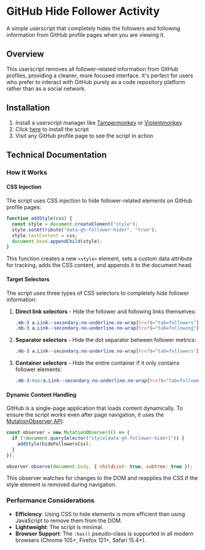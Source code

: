# GitHub Hide Follower Activity

A simple userscript that completely hides the followers and following information from GitHub profile pages when you are viewing it.

## Overview

This userscript removes all follower-related information from GitHub profiles, providing a cleaner, more focused interface. It's perfect for users who prefer to interact with GitHub purely as a code repository platform rather than as a social network.

## Installation

1. Install a userscript manager like [Tampermonkey](https://www.tampermonkey.net/) or [Violentmonkey](https://violentmonkey.github.io/)
2. Click [here](https://raw.githubusercontent.com/bittricky/userscripts/main/hide-github-follow-activity/hide-github-follow-activity.js) to install the script
3. Visit any GitHub profile page to see the script in action

## Technical Documentation

### How It Works

#### CSS Injection

The script uses CSS injection to hide follower-related elements on GitHub profile pages:

```javascript
function addStyle(css) {
  const style = document.createElement("style");
  style.setAttribute("data-gh-follower-hider", "true");
  style.textContent = css;
  document.head.appendChild(style);
}
```

This function creates a new `<style>` element, sets a custom data attribute for tracking, adds the CSS content, and appends it to the document head.

#### Target Selectors

The script uses three types of CSS selectors to completely hide follower information:

1. **Direct link selectors** - Hide the follower and following links themselves:
   ```css
   .mb-3 a.Link--secondary.no-underline.no-wrap[href$="tab=followers"],
   .mb-3 a.Link--secondary.no-underline.no-wrap[href$="tab=following"]
   ```

2. **Separator selectors** - Hide the dot separator between follower metrics:
   ```css
   .mb-3 a.Link--secondary.no-underline.no-wrap[href$="tab=followers"] + :not(a)
   ```

3. **Container selectors** - Hide the entire container if it only contains follower elements:
   ```css
   .mb-3:has(a.Link--secondary.no-underline.no-wrap[href$="tab=followers"]):not(:has(> :not(a.Link--secondary.no-underline.no-wrap[href$="tab=followers"], a.Link--secondary.no-underline.no-wrap[href$="tab=following"], :not(a))))
   ```

#### Dynamic Content Handling

GitHub is a single-page application that loads content dynamically. To ensure the script works even after page navigation, it uses the [MutationObserver API](https://developer.mozilla.org/en-US/docs/Web/API/MutationObserver):

```javascript
const observer = new MutationObserver(() => {
  if (!document.querySelector("style[data-gh-follower-hider]")) {
    addStyle(hideFollowersCss);
  }
});

observer.observe(document.body, { childList: true, subtree: true });
```

This observer watches for changes to the DOM and reapplies the CSS if the style element is removed during navigation.

### Performance Considerations

- **Efficiency**: Using CSS to hide elements is more efficient than using JavaScript to remove them from the DOM.
- **Lightweight**: The script is minimal.
- **Browser Support**: The `:has()` pseudo-class is supported in all modern browsers (Chrome 105+, Firefox 121+, Safari 15.4+).
